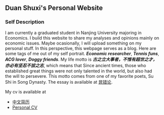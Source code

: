 ## Duan Shuxi's Personal Website

### Self Description
I am currently a graduated student in Nanjing University majoring in Economics. I build this website to share my analyses and opinions mainly on economic issues. Maybe ocasionally, I will upload something on my personal stuff. In this perspective, this webpage serves as a blog. Here are some tags of me out of my self portrait. ***Economic researcher***, ***Tennis funs***, ***ACG lover***, ***Doggy friends***. My life motto is ***古之立大事者，不惟有超世之才，亦必有坚忍不拔之志***, which means that Since ancient times, those who established great things were not only talented in the world, but also had the will to persevere. This motto comes from one of my favorite poets, Su Shi in Song Dynasty. The essay is available at [晁错论](https://baike.baidu.hk/item/%E6%99%81%E9%8C%AF%E8%AB%96/10172496).

My cv is available at 
- [中文简历](https://github.com/ShuxiDuan/ShuxiDuan.github.io/raw/main/resume.pdf)
- [Personal CV]()


